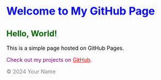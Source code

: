 <!DOCTYPE html>
<html lang="en">
<head>
  <meta charset="UTF-8">
  <meta name="viewport" content="width=device-width, initial-scale=1.0">

</head>
<body>
  <h1 style="color: blue;">Welcome to My GitHub Page</h1>
  <h2 style="color: darkgreen;">Hello, World!</h2>
  <p style="color: black;">This is a simple page hosted on GitHub Pages.</p>
  <p style="color: purple;">
    Check out my projects on <a href="https://github.com/your-username" target="_blank" style="color: red;">GitHub</a>.
  </p>
  <p style="color: gray;">© 2024 Your Name</p>
</body>
</html>
